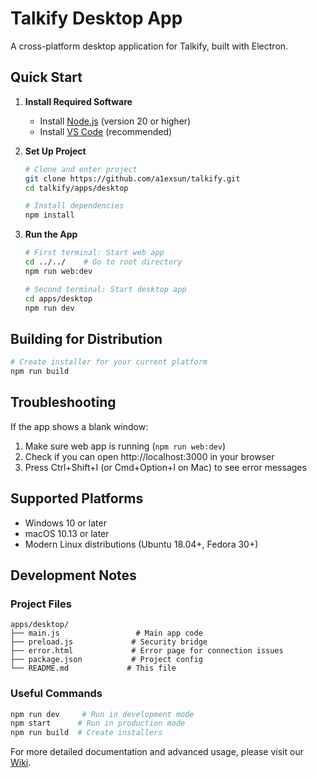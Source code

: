 # Talkify Desktop App

A cross-platform desktop application for Talkify, built with Electron.

## Quick Start

1. **Install Required Software**
   - Install [Node.js](https://nodejs.org/) (version 20 or higher)
   - Install [VS Code](https://code.visualstudio.com/) (recommended)

2. **Set Up Project**
   ```bash
   # Clone and enter project
   git clone https://github.com/a1exsun/talkify.git
   cd talkify/apps/desktop

   # Install dependencies
   npm install
   ```

3. **Run the App**
   ```bash
   # First terminal: Start web app
   cd ../../    # Go to root directory
   npm run web:dev

   # Second terminal: Start desktop app
   cd apps/desktop
   npm run dev
   ```

## Building for Distribution

```bash
# Create installer for your current platform
npm run build
```

## Troubleshooting

If the app shows a blank window:
1. Make sure web app is running (`npm run web:dev`)
2. Check if you can open http://localhost:3000 in your browser
3. Press Ctrl+Shift+I (or Cmd+Option+I on Mac) to see error messages

## Supported Platforms

- Windows 10 or later
- macOS 10.13 or later
- Modern Linux distributions (Ubuntu 18.04+, Fedora 30+)

## Development Notes

### Project Files
```
apps/desktop/
├── main.js                 # Main app code
├── preload.js             # Security bridge
├── error.html             # Error page for connection issues
├── package.json           # Project config
└── README.md             # This file
```

### Useful Commands
```bash
npm run dev     # Run in development mode
npm start      # Run in production mode
npm run build  # Create installers
```

For more detailed documentation and advanced usage, please visit our [Wiki](https://github.com/a1exsun/talkify/wiki).
